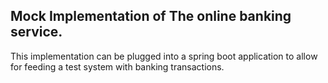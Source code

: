 ## Mock Implementation of The online banking service.

This implementation can be plugged into a spring boot application to allow for feeding a test system with banking transactions.

